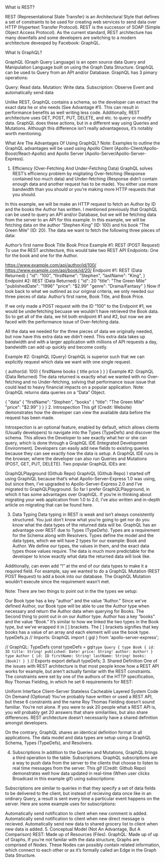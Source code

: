 What is REST?

REST (Representational State Transfer) is an Architectural Style that defines a set of constraints to be used for creating web services to send data over HTTP (Hypertext Transfer Protocol). REST is the successor of SOAP (Simple Object Access Protocol). As the current standard, REST architecture has many downfalls and some developers are switching to a modern architecture deveoped by Facebook: GraphQL.

What Is GraphQL?

GraphQL (Graph Query Language) is an open source data Query and Manipulation Language built on using the Graph Data Structure. GraphQL can be used to Query from an API and/or Database. GraphQL has 3 pimary operations:

Query: Read data.
Mutation: Write data.
Subscription: Observe Event and automatically send data

Unlike REST, GraphQL contains a schema, so the developer can extract the exact data he or she needs (See Advantage #1). This can result in performance benefits as well writing less code. Additionally, REST architecture uses GET, POST, PUT, DELETE, and etc. to query or modify data. GraphQL does these actions, but in a different way using Queries and Mutations. Although this difference isn’t really advantageous, it’s notably worth mentioning.

What Are The Advantages Of Using GraphQL?
Note: Examples to outline the GraphQL advantages will be used using Apollo Client (Apollo-Client/Apollo-Boost/React-Apollo) and Apollo Server (Apollo-Server/Apollo-Server-Express).

1. Efficiency (Over-Fetching And Under-Fetching Data)
GraphQL solves REST’s efficiency problem by migitating Over-fetching (Response contained too much data) and Under-fetching (Response didn’t contain enough data and another request has to be made). You either use more bandwidth than you should or you’re making more HTTP requests that you should.

In this example, we will be make an HTTP request to fetch an Author by ID and the books the Author has written. I mentioned previously that GraphQL can be used to query an API and/or Database, but we will be fetching data from the server to an API for this example. In this example, we will be fetching data on the author “Stephen King” (ID: 100) and his book “The Green Mile” (ID: 20). The data we want to fetch the following three pieces of data:

Author’s first name
Book Title
Book Price
Example #1: REST (POST Request)
To use the REST architecture, this would take two REST API Endpoints: One for the book and one for the Author.

https://www.example.com/api/author/id/100/
https://www.example.com/api/book/id/20/
Endpoint #1: REST (Data Returned)
{
  "id": "100",
  "firstName": "Stephen",
  "lastName": "King",
}
Endpoint #2: REST (Data Returned)
{
  "id": 20
  "title": "The Green Mile"
  "publishedDate": "1996"
  "price": "$2.99"
  "genre": "Drama/Fantasy"
}
Now if look back to what we outlined as our original criteria, we only needed our three pieces of data: Author’s first name, Book Title, and Book Price.

If we only made a POST request with the ID “100” to the Endpoint #1, we would be underfetching becuase we wouldn’t have retrieved the Book data. So to get all of the data, we hit both endpoint #1 and #2, but now we are faced with the performance issue of Over-fetching data.

All the data we needed for the three pieces of data we originally needed, but now have this extra data we didn’t need. This extra data takes up bandwidth and with a larger application with millions of API requests a day, bandwidth can add up quickly and become costly.

Example #2: GraphQL (Query)
GraphQL is superior such that we can explicitly request which data we want with one single request.

{
  author(id: 100) {
    firstName
    books {
      title
      price
    }
  }
}
Example #2: GraphQL (Data Returned)
The data returned is exactly what we wanted with no Over-fetching and no Under-fetching, solving that performance issue issue that could lead to heavy financial impacts on a popular application. Note: GraphQL returns data queries on a “Data” Object.

{
  "data" {
    "firstName": "Stephen",
    "books" {
      "title": "The Green Mile"
      "price": "$2.99"
    }
  }
}
2. Introspection
This gif (Credit: Website) demonstrates how the developer can view the available data before the request has been made.


Introspection is an optional feature, enabled by default, which allows clients (Usually developers) to navigate into the Types (TypeDefs) and discover the schema. This allows the Developer to see exactly what her or she can query, which is done through a GraphQL IDE (Integrated Development Environment). Developers can easily add new fields to existing queries because they can see exactly how the data is setup. A GraphQL IDE runs in the browser, where the developer can also run Queries and Mutations (POST, GET, PUT, DELETE). Two popular GraphQL IDEs are:

GraphQLPlayground (Github Repo)
GraphiQL (Github Repo)
I started off using GraphiQL because that’s what Apollo-Server-Express 1.0 was using, but since then, I’ve upgraded to Apollo-Server-Express 2.0 and I’ve migrated to GraphQLPlayground. So far I prefer GraphQLPlayground, in which it has some advantages over GraphiQL. If you’re in thinking about migrating your web application from 1.0 to 2.0, I’ve also written and in-depth article on migrating that can be found here.

3. Data Typing
Data typing in REST is weak and isn’t always consistently structured. You just don’t know what you’re going to get nor do you know what the data types of the returned data will be. GraphQL has an advantage over REST due to Types (TypeDefs). Types are a requirement for the Schema along with Resolvers. Types define the model and the data types, which we will have 2 types for our example: Book and Author. We define our types, the values in them, and the exact data types those values require. The data is much more predictable for the developer to know exactly what data the returned data will look like.

Additionally, can even add “!” at the end of our data types to make it a required field. For example, say we wanted to do a GraphQL Mutation (REST POST Request) to add a book into our database. The GraphQL Mutation wouldn’t execute since the requirement wasn’t met.

Note: There are two things to point out in the the types we setup:

Our Book type has a key “author” and the value “Author.” Since we’ve defined Author, our Book type will be able to use the Author type when necessary and return the Author data when querying for Books.
The Second thing to point out in on our Author type. Author has a key “books” and the value “Book.” It’s similar to how we linked the two types in the Book type, but we’ve wrapped it in [ ] brackets. The [ ] brackets signifies that key books has a value of an array and each element will use the book type.
typeDefs.js
// Imports: GraphQL
import { gql } from 'apollo-server-express';

// GraphQL: TypeDefs
const typeDefs = gql`
  type Query {
    type Book {
      id: ID
      title: String!
      published: Date!
      price: String!
      author: Author!
    }
    type Author {
      id: ID
      firstName: String!
      lastName: String!
      books: [Book]!
    }
  }
`
// Exports
export default typeDefs;
3. Shared Definition
One of the issues with REST architecture is that most people know how a REST API works for example, but aren't actually familar with the REST constraints. The constraints were set by one of the authors of the HTTP specification, Roy Thomas Fielding, in which he set 6 requirements for REST:

Uniform Interface
Client–Server
Stateless
Cacheable
Layered System
Code On Demand (Optional)
You’ve probably have written or used a REST API, but these 6 constraints and the name Roy Thomas Fielding doesn’t sound familiar. You’re not alone. If you were to ask 20 people what a REST API is, you will probably get 20 answers that share similarities, but also share differences. REST architecture doesn’t necessarily have a shared definition amongst developers.

On the contrary, GraphQL shares an identical definition format in all applications. The data model and data types are setup using a GraphQL Schema, Types (TypeDefs), and Resolvers.

4. Subscriptions
In addition to the Queries and Mutations, GraphQL brings a third operation to the table: Subscriptions. GraphQL subscriptions are a way to push data from the server to the clients that choose to listen to real time messages from the server. This gif (Credit: Github Repo) demonstrates well how data updated in real-time (When user clicks Broadcast in this example gif) using subscriptions:


Subscriptions are similar to queries in that they specify a set of data fields to be delivered to the client, but instead of recieving data once like in an ordinary Query, a result is sent every time a particular event happens on the server. Here are some example uses for subscriptions:

Automatically send notification to client when new comment is added.
Automatically send notification to client when new direct message is recieved.
Automatically send new data to shared grocery list to client when new data is added.
5. Conceptual Model (Not An Advantage, But A Comparison)
REST: Made up of Resources (Files).
GraphQL: Made up of up of Graphs. If you’re not familar with the data structure, Graphs are comprised of Nodes. These Nodes can possibly contain related information, which connect to each other or as it’s formally called an Edge in the Graph Data Structure.
